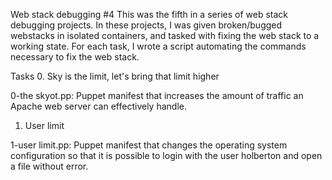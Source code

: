 Web stack debugging #4
This was the fifth in a series of web stack debugging projects. In these projects, I was given broken/bugged webstacks in isolated containers, and tasked with fixing the web stack to a working state. For each task, I wrote a script automating the commands necessary to fix the web stack.

Tasks 
0. Sky is the limit, let's bring that limit higher

0-the skyot.pp: Puppet manifest that increases the amount of traffic an Apache web server can effectively handle.
1. User limit

1-user limit.pp: Puppet manifest that changes the operating system configuration so that it is possible to login with the user holberton and open a file without error.
